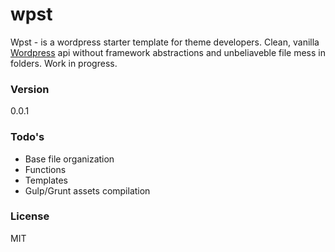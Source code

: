 # wpst

Wpst - is a wordpress starter template for theme developers.
Clean, vanilla [Wordpress](http://wordpress.org) api without framework abstractions and unbeliaveble file mess in folders. 
Work in progress.

### Version
0.0.1

### Todo's

 - Base file organization
 - Functions
 - Templates
 - Gulp/Grunt assets compilation

### License
MIT